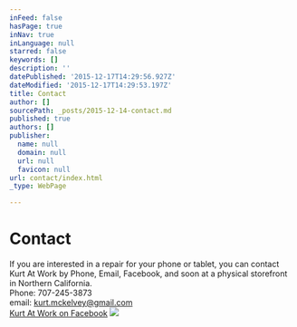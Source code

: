 ```yaml
---
inFeed: false
hasPage: true
inNav: true
inLanguage: null
starred: false
keywords: []
description: ''
datePublished: '2015-12-17T14:29:56.927Z'
dateModified: '2015-12-17T14:29:53.197Z'
title: Contact
author: []
sourcePath: _posts/2015-12-14-contact.md
published: true
authors: []
publisher:
  name: null
  domain: null
  url: null
  favicon: null
url: contact/index.html
_type: WebPage

---
```

# **Contact**

If you are interested in a repair for your phone or tablet, you can contact Kurt At Work by Phone, Email, Facebook, and soon at a physical storefront in Northern California.   
Phone: 707-245-3873  
email: kurt.mckelvey@gmail.com  
[Kurt At Work on Facebook][0]
![](https://the-grid-user-content.s3-us-west-2.amazonaws.com/487f7809-d374-499d-903d-473c608aec39.jpg)

[0]: https://www.facebook.com/kurtattwerk/